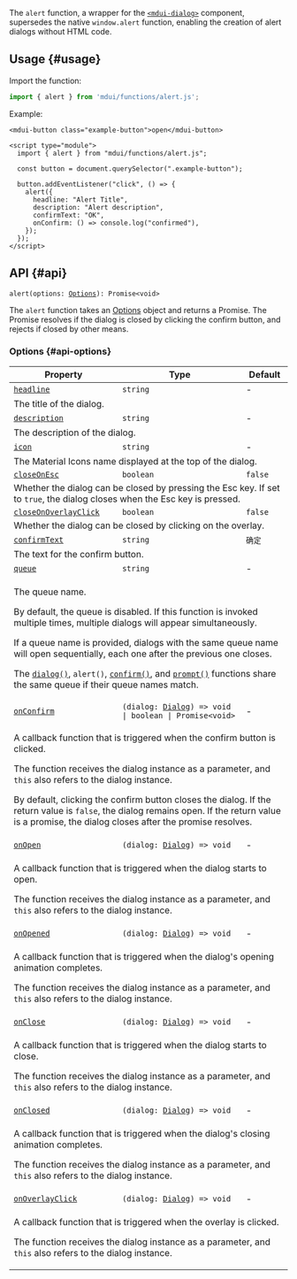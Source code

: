 The `alert` function, a wrapper for the [`<mdui-dialog>`](/en/docs/2/components/dialog) component, supersedes the native `window.alert` function, enabling the creation of alert dialogs without HTML code.

## Usage {#usage}

Import the function:

```js
import { alert } from 'mdui/functions/alert.js';
```

Example:

```html,example
<mdui-button class="example-button">open</mdui-button>

<script type="module">
  import { alert } from "mdui/functions/alert.js";

  const button = document.querySelector(".example-button");

  button.addEventListener("click", () => {
    alert({
      headline: "Alert Title",
      description: "Alert description",
      confirmText: "OK",
      onConfirm: () => console.log("confirmed"),
    });
  });
</script>
```

## API {#api}

<pre><code class="nohighlight">alert(options: <a href="#api-options">Options</a>): Promise&lt;void&gt;</code></pre>

The `alert` function takes an [Options](#api-options) object and returns a Promise. The Promise resolves if the dialog is closed by clicking the confirm button, and rejects if closed by other means.

### Options {#api-options}

<table>
  <thead>
    <tr>
      <th>Property</th>
      <th>Type</th>
      <th>Default</th>
    </tr>
  </thead>
  <tbody>
    <tr id="options-headline">
      <td><a href="#options-headline"><code>headline</code></a></td>
      <td><code>string</code></td>
      <td>-</td>
    </tr>
    <tr>
      <td colspan="3">The title of the dialog.</td>
    </tr>
    <tr id="options-description">
      <td><a href="#options-description"><code>description</code></a></td>
      <td><code>string</code></td>
      <td>-</td>
    </tr>
    <tr>
      <td colspan="3">The description of the dialog.</td>
    </tr>
    <tr id="options-icon">
      <td><a href="#options-icon"><code>icon</code></a></td>
      <td><code>string</code></td>
      <td>-</td>
    </tr>
    <tr>
      <td colspan="3">The Material Icons name displayed at the top of the dialog.</td>
    </tr>
    <tr id="options-closeOnEsc">
      <td><a href="#options-closeOnEsc"><code>closeOnEsc</code></a></td>
      <td><code>boolean</code></td>
      <td><code>false</code></td>
    </tr>
    <tr>
      <td colspan="3">Whether the dialog can be closed by pressing the Esc key. If set to <code>true</code>, the dialog closes when the Esc key is pressed.</td>
    </tr>
    <tr id="options-closeOnOverlayClick">
      <td><a href="#options-closeOnOverlayClick"><code>closeOnOverlayClick</code></a></td>
      <td><code>boolean</code></td>
      <td><code>false</code></td>
    </tr>
    <tr>
      <td colspan="3">Whether the dialog can be closed by clicking on the overlay.</td>
    </tr>
    <tr id="options-confirmText">
      <td><a href="#options-confirmText"><code>confirmText</code></a></td>
      <td><code>string</code></td>
      <td><code>确定</code></td>
    </tr>
    <tr>
      <td colspan="3">The text for the confirm button.</td>
    </tr>
    <tr id="options-queue">
      <td><a href="#options-queue"><code>queue</code></a></td>
      <td><code>string</code></td>
      <td>-</td>
    </tr>
    <tr>
      <td colspan="3">
        <p>The queue name.</p>
        <p>By default, the queue is disabled. If this function is invoked multiple times, multiple dialogs will appear simultaneously.</p>
        <p>If a queue name is provided, dialogs with the same queue name will open sequentially, each one after the previous one closes.</p>
        <p>The <a href="/en/docs/2/functions/dialog"><code>dialog()</code></a>, <code>alert()</code>, <a href="/en/docs/2/functions/confirm"><code>confirm()</code></a>, and <a href="/en/docs/2/functions/prompt"><code>prompt()</code></a> functions share the same queue if their queue names match.</p>
      </td>
    </tr>
    <tr id="options-onConfirm">
      <td><a href="#options-onConfirm"><code>onConfirm</code></a></td>
      <td><code>(dialog: <a href="/en/docs/2/components/dialog">Dialog</a>) => void | boolean | Promise&lt;void&gt;</code></td>
      <td>-</td>
    </tr>
    <tr>
      <td colspan="3">
        <p>A callback function that is triggered when the confirm button is clicked. </p>
        <p>The function receives the dialog instance as a parameter, and <code>this</code> also refers to the dialog instance.</p>
        <p>By default, clicking the confirm button closes the dialog. If the return value is <code>false</code>, the dialog remains open. If the return value is a promise, the dialog closes after the promise resolves.</p>
      </td>
    </tr>
    <tr id="options-onOpen">
      <td><a href="#options-onOpen"><code>onOpen</code></a></td>
      <td><code>(dialog: <a href="/en/docs/2/components/dialog">Dialog</a>) => void</code></td>
      <td>-</td>
    </tr>
    <tr>
      <td colspan="3">
        <p>A callback function that is triggered when the dialog starts to open.</p>
        <p>The function receives the dialog instance as a parameter, and <code>this</code> also refers to the dialog instance.</p>
      </td>
    </tr>
    <tr id="options-onOpened">
      <td><a href="#options-onOpened"><code>onOpened</code></a></td>
      <td><code>(dialog: <a href="/en/docs/2/components/dialog">Dialog</a>) => void</code></td>
      <td>-</td>
    </tr>
    <tr>
      <td colspan="3">
        <p>A callback function that is triggered when the dialog's opening animation completes.</p>
        <p>The function receives the dialog instance as a parameter, and <code>this</code> also refers to the dialog instance.</p>
      </td>
    </tr>
    <tr id="options-onClose">
      <td><a href="#options-onClose"><code>onClose</code></a></td>
      <td><code>(dialog: <a href="/en/docs/2/components/dialog">Dialog</a>) => void</code></td>
      <td>-</td>
    </tr>
    <tr>
      <td colspan="3">
        <p>A callback function that is triggered when the dialog starts to close.</p>
        <p>The function receives the dialog instance as a parameter, and <code>this</code> also refers to the dialog instance.</p>
      </td>
    </tr>
    <tr id="options-onClosed">
      <td><a href="#options-onClosed"><code>onClosed</code></a></td>
      <td><code>(dialog: <a href="/en/docs/2/components/dialog">Dialog</a>) => void</code></td>
      <td>-</td>
    </tr>
    <tr>
      <td colspan="3">
        <p>A callback function that is triggered when the dialog's closing animation completes.</p>
        <p>The function receives the dialog instance as a parameter, and <code>this</code> also refers to the dialog instance.</p>
      </td>
    </tr>
    <tr id="options-onOverlayClick">
      <td><a href="#options-onOverlayClick"><code>onOverlayClick</code></a></td>
      <td><code>(dialog: <a href="/en/docs/2/components/dialog">Dialog</a>) => void</code></td>
      <td>-</td>
    </tr>
    <tr>
      <td colspan="3">
        <p>A callback function that is triggered when the overlay is clicked.</p>
        <p>The function receives the dialog instance as a parameter, and <code>this</code> also refers to the dialog instance.</p>
      </td>
    </tr>
  </tbody>
</table>
